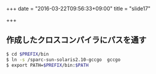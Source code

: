 +++
date = "2016-03-22T09:56:33+09:00"
title = "slide17"

+++
## 作成したクロスコンパイラにパスを通す

```bash
$ cd $PREFIX/bin
$ ln -s /sparc-sun-solaris2.10-gccgo  gccgo
$ export PATH=$PREFIX/bin:$PATH
```
